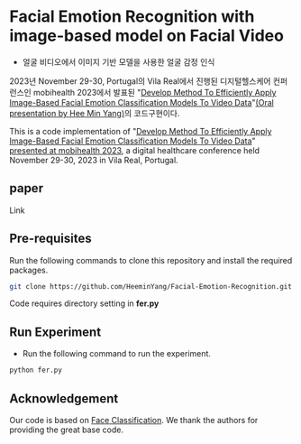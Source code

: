# Facial Emotion Recognition with image-based model on Facial Video
- 얼굴 비디오에서 이미지 기반 모델을 사용한 얼굴 감정 인식

2023년 November 29-30, Portugal의 Vila Real에서 진행된 디지털헬스케어 컨퍼런스인 mobihealth 2023에서 발표된 "[Develop Method To Efficiently Apply Image-Based Facial Emotion Classification Models To Video Data](https://link.springer.com/chapter/10.1007/978-3-031-60665-6_26)"[(Oral presentation by Hee Min Yang)](https://mobihealth.eai-conferences.org/2023/program-at-a-glance/)의 코드구현이다.

This is a code implementation of "[Develop Method To Efficiently Apply Image-Based Facial Emotion Classification Models To Video Data](https://link.springer.com/chapter/10.1007/978-3-031-60665-6_26)" [presented at mobihealth 2023](https://mobihealth.eai-conferences.org/2023/program-at-a-glance/), a digital healthcare conference held November 29-30, 2023 in Vila Real, Portugal.

## paper
Link

## Pre-requisites
Run the following commands to clone this repository and install the required packages.
```bash
git clone https://github.com/HeeminYang/Facial-Emotion-Recognition.git
```
Code requires directory setting in **fer.py**

## Run Experiment
- Run the following command to run the experiment.
```bash
python fer.py
```
## Acknowledgement
Our code is based on [Face Classification](https://github.com/Furkan-Gulsen/face-classification). We thank the authors for providing the great base code.
